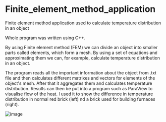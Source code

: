 # Finite_element_method_application
Finite element method application used to calculate temperature distribution in an object

Whole program was written using C++. 

By using Finite element method (FEM) we can divide an object into smaller parts called elements, which form a mesh. By 
using a set of equations and approximating them we can, for example, calculate temperature distribution in an object.

The program reads all the important information about the object from .txt file and then calculates different matrixes 
and vectors for elements of the object's mesh. After that it aggregates them and calculates temperature distribution. Results can then be put into a program such as ParaView to visualise flow of the heat. I used it to show the difference in temperature distribution in normal red brick (left) nd a brick used for building furnaces (right). 

![image](https://user-images.githubusercontent.com/78081338/222046153-5c0c7cbf-8a51-4fe3-9dde-a9eb9a347592.png)
